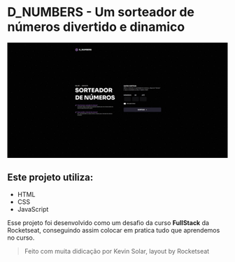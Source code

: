 # D_NUMBERS - Um sorteador de números divertido e dinamico

![project print](https://raw.githubusercontent.com/kevinsolar/Sorteador/refs/heads/main/screenshot.jpeg)

## Este projeto utiliza:

* HTML
* CSS
* JavaScript

Esse projeto foi desenvolvido como um desafio da curso **FullStack** da Rocketseat, conseguindo assim colocar em pratica tudo que aprendemos no curso.

> Feito com muita didicação por Kevin Solar, layout by Rocketseat
